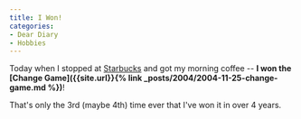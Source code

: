 ```yaml
---
title: I Won!
categories:
- Dear Diary
- Hobbies
---
```


Today when I stopped at [Starbucks](http://www.starbucks.com/) and got my morning coffee -- **I won the [Change Game]({{site.url}}{% link _posts/2004/2004-11-25-change-game.md %})**!

That's only the 3rd (maybe 4th) time ever that I've won it in over 4 years.
